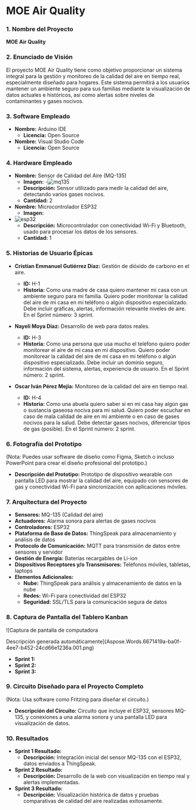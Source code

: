 # MOE Air Quality
### 1\. Nombre del Proyecto
**MOE Air Quality**
### 2\. Enunciado de Visión
El proyecto MOE Air Quality tiene como objetivo proporcionar un sistema integral para la gestión y monitoreo de la calidad del aire en tiempo real, especialmente diseñado para hogares. Este sistema permitirá a los usuarios mantener un ambiente seguro para sus familias mediante la visualización de datos actuales e históricos, así como alertas sobre niveles de contaminantes y gases nocivos.
### 3\. Software Empleado
- **Nombre:** Arduino IDE
  - **Licencia:** Open Source
- **Nombre:** Visual Studio Code
  - **Licencia:** Open Source
### 4\. Hardware Empleado
- **Nombre:** Sensor de Calidad del Aire (MQ-135)
  - **Imagen:**
  -![mq135](https://github.com/nayemoya/MOE/assets/107650526/16957d61-02b9-4ee7-9df5-83b05b292a0e)
  - **Descripción:** Sensor utilizado para medir la calidad del aire, detectando varios gases nocivos.
  - **Cantidad:** 2
- **Nombre:** Microcontrolador ESP32
  - **Imagen:**
- ![esp32](https://github.com/nayemoya/MOE/assets/107650526/9769a898-499e-4028-b18a-68f05fd11648)
  - **Descripción:** Microcontrolador con conectividad Wi-Fi y Bluetooth, usado para procesar los datos de los sensores.
  - **Cantidad:** 1
### 5\. Historias de Usuario Épicas
- **Cristian Emmanuel Gutiérrez Díaz:** Gestión de dióxido de carbono en el aire.

  - **ID:** H-1
  - **Historia:** Como una madre de casa quiero mantener mi casa con un ambiente seguro para mi familia. Quiero poder monitorear la calidad del aire de mi casa en mi teléfono o algún dispositivo especializado. Debe incluir gráficas, alertas, información relevante niveles de aire. En el Sprint número: 3 sprint.
- **Nayeli Moya Díaz:** Desarrollo de web para datos reales.
  - **ID:** H-3
  - **Historia:** Como una persona que usa mucho el teléfono quiero poder monitorear el aire de mi casa en mi dispositivo. Quiero poder monitorear la calidad del aire de mi casa en mi teléfono o algún dispositivo especializado. Debe incluir un dominio seguro, información del sistema, alertas, experiencia de usuario. En el Sprint número: 2 sprint.
- **Oscar Iván Pérez Mejía:** Monitoreo de la calidad del aire en tiempo real.
  - **ID:** H-4
  - **Historia:** Como una abuela quiero saber si en mi casa hay algún gas o sustancia gaseosa nociva para mi salud. Quiero poder escuchar en caso de mala calidad de aire en mi ambiente o en caso de gases nocivos para la salud. Debe detectar gases nocivos, diferenciar tipos de gas (posible). En el Sprint número: 2 sprint.
### 6\. Fotografía del Prototipo
(Nota: Puedes usar software de diseño como Figma, Sketch o incluso PowerPoint para crear el diseño profesional del prototipo.)

- **Descripción del Prototipo:** Prototipo de dispositivo wearable con pantalla LED para mostrar la calidad del aire, equipado con sensores de gas y conectividad Wi-Fi para sincronización con aplicaciones móviles.
### 7\. Arquitectura del Proyecto
- **Sensores:** MQ-135 (Calidad del aire)
- **Actuadores:** Alarma sonora para alertas de gases nocivos
- **Controladores:** ESP32
- **Plataforma de Base de Datos:** ThingSpeak para almacenamiento y análisis de datos
- **Protocolo de Comunicación:** MQTT para transmisión de datos entre sensores y servidor
- **Gestión de Energía:** Baterías recargables de Li-ion
- **Dispositivos Receptores y/o Transmisores:** Teléfonos móviles, tabletas, laptops
- **Elementos Adicionales:**
  - **Nube:** ThingSpeak para análisis y almacenamiento de datos en la nube
  - **Redes:** Wi-Fi para conectividad del ESP32
  - **Seguridad:** SSL/TLS para la comunicación segura de datos
### 8\. Captura de Pantalla del Tablero Kanban
![Captura de pantalla de computadora

Descripción generada automáticamente](Aspose.Words.6671419a-ba0f-4ee7-b452-24cd66e1236a.001.png)

- **Sprint 1:** 
- **Sprint 2:** 
- **Sprint 3:** 
### 9\. Circuito Diseñado para el Proyecto Completo
(Nota: Usa software como Fritzing para diseñar el circuito.)

- **Descripción del Circuito:** Circuito que incluye el ESP32, sensores MQ-135, y conexiones a una alarma sonora y una pantalla LED para visualización de datos.
### 10\. Resultados
- **Sprint 1 Resultado:** 
  - **Descripción:** Integración inicial del sensor MQ-135 con el ESP32, datos enviados a ThingSpeak.
- **Sprint 2 Resultado:** 
  - **Descripción:** Desarrollo de la web con visualización en tiempo real y alertas implementadas.
- **Sprint 3 Resultado:** 
  - **Descripción:** Visualización histórica de datos y pruebas comparativas de calidad del aire realizadas exitosamente.

